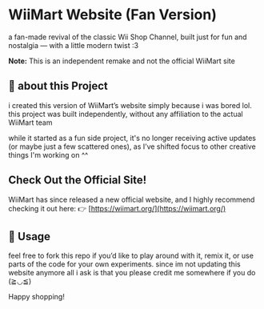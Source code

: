 # WiiMart Website (Fan Version)

a fan-made revival of the classic Wii Shop Channel, built just for fun and nostalgia — with a little modern twist :3

**Note:** This is an independent remake and not the official WiiMart site

## 🌟 about this Project

i created this version of WiiMart’s website simply because i was bored lol. this project was built independently, without any affiliation to the actual WiiMart team

while it started as a fun side project, it's no longer receiving active updates (or maybe just a few scattered ones), as I’ve shifted focus to other creative things I'm working on ^^

## Check Out the Official Site!

WiiMart has since released a new official website, and I highly recommend checking it out here:
👉 [https://wiimart.org/](https://wiimart.org/)

## 💾 Usage

feel free to fork this repo if you’d like to play around with it, remix it, or use parts of the code for your own experiments. since im not updating this website anymore
all i ask is that you please credit me somewhere if you do (≧◡≦)

Happy shopping!
